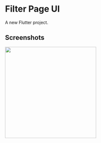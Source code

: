 # Filter Page UI

A new Flutter project.

## Screenshots

<img src = "https://user-images.githubusercontent.com/126548231/227707708-1d76c532-c5fd-4fa3-8ebe-1bc841c1fd71.png" width = "300">
